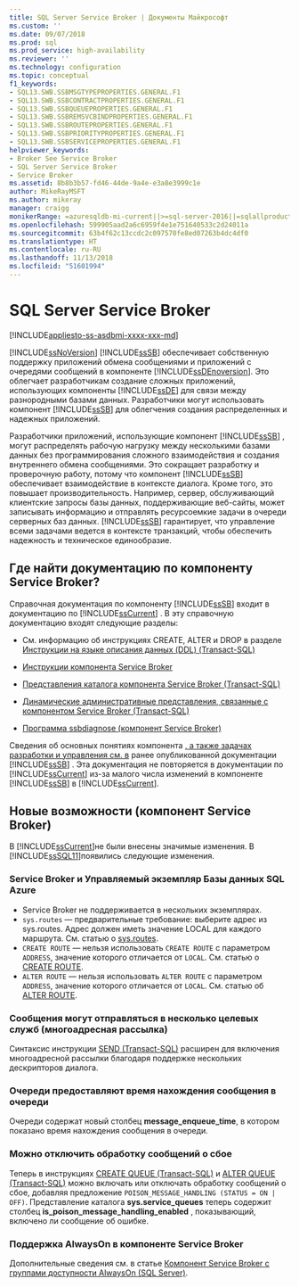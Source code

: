 ```yaml
---
title: SQL Server Service Broker | Документы Майкрософт
ms.custom: ''
ms.date: 09/07/2018
ms.prod: sql
ms.prod_service: high-availability
ms.reviewer: ''
ms.technology: configuration
ms.topic: conceptual
f1_keywords:
- SQL13.SWB.SSBMSGTYPEPROPERTIES.GENERAL.F1
- SQL13.SWB.SSBCONTRACTPROPERTIES.GENERAL.F1
- SQL13.SWB.SSBQUEUEPROPERTIES.GENERAL.F1
- SQL13.SWB.SSBREMSVCBINDPROPERTIES.GENERAL.F1
- SQL13.SWB.SSBROUTEPROPERTIES.GENERAL.F1
- SQL13.SWB.SSBPRIORITYPROPERTIES.GENERAL.F1
- SQL13.SWB.SSBSERVICEPROPERTIES.GENERAL.F1
helpviewer_keywords:
- Broker See Service Broker
- SQL Server Service Broker
- Service Broker
ms.assetid: 8b8b3b57-fd46-44de-9a4e-e3a8e3999c1e
author: MikeRayMSFT
ms.author: mikeray
manager: craigg
monikerRange: =azuresqldb-mi-current||>=sql-server-2016||=sqlallproducts-allversions||>=sql-server-linux-2017
ms.openlocfilehash: 599905aad2a6c6959f4e1e751640533c2d24011a
ms.sourcegitcommit: 63b4f62c13ccdc2c097570fe8ed07263b4dc4df0
ms.translationtype: HT
ms.contentlocale: ru-RU
ms.lasthandoff: 11/13/2018
ms.locfileid: "51601994"
---
```

# <a name="sql-server-service-broker"></a>SQL Server Service Broker
[!INCLUDE[appliesto-ss-asdbmi-xxxx-xxx-md](../../includes/appliesto-ss-asdbmi-xxxx-xxx-md.md)]

  [!INCLUDE[ssNoVersion](../../includes/ssnoversion-md.md)] [!INCLUDE[ssSB](../../includes/sssb-md.md)] обеспечивает собственную поддержку приложений обмена сообщениями и приложений с очередями сообщений в компоненте [!INCLUDE[ssDEnoversion](../../includes/ssdenoversion-md.md)]. Это облегчает разработчикам создание сложных приложений, использующих компоненты [!INCLUDE[ssDE](../../includes/ssde-md.md)] для связи между разнородными базами данных. Разработчики могут использовать компонент [!INCLUDE[ssSB](../../includes/sssb-md.md)] для облегчения создания распределенных и надежных приложений.  
  
 Разработчики приложений, использующие компонент [!INCLUDE[ssSB](../../includes/sssb-md.md)] , могут распределять рабочую нагрузку между несколькими базами данных без программирования сложного взаимодействия и создания внутреннего обмена сообщениями. Это сокращает разработку и проверочную работу, потому что компонент [!INCLUDE[ssSB](../../includes/sssb-md.md)] обеспечивает взаимодействие в контексте диалога. Кроме того, это повышает производительность. Например, сервер, обслуживающий клиентские запросы базы данных, поддерживающие веб-сайты, может записывать информацию и отправлять ресурсоемкие задачи в очереди серверных баз данных. [!INCLUDE[ssSB](../../includes/sssb-md.md)] гарантирует, что управление всеми задачами ведется в контексте транзакций, чтобы обеспечить надежность и техническое единообразие.  
  
## <a name="where-is-the-documentation-for-service-broker"></a>Где найти документацию по компоненту Service Broker?  
 Справочная документация по компоненту [!INCLUDE[ssSB](../../includes/sssb-md.md)] входит в документацию по [!INCLUDE[ssCurrent](../../includes/sscurrent-md.md)] . В эту справочную документацию входят следующие разделы:  
  
-   См. информацию об инструкциях CREATE, ALTER и DROP в разделе [Инструкции на языке описания данных (DDL) (Transact-SQL)](~/mdx/mdx-data-definition-statements-mdx.md)  
  
-   [Инструкции компонента Service Broker](../../t-sql/statements/service-broker-statements.md)  
  
-   [Представления каталога компонента Service Broker (Transact-SQL)](../../relational-databases/system-catalog-views/service-broker-catalog-views-transact-sql.md)  
  
-   [Динамические административные представления, связанные с компонентом Service Broker (Transact-SQL)](../../relational-databases/system-dynamic-management-views/service-broker-related-dynamic-management-views-transact-sql.md)  
  
-   [Программа ssbdiagnose (компонент Service Broker)](../../tools/ssbdiagnose/ssbdiagnose-utility-service-broker.md)  
  
 Сведения об основных понятиях компонента [, а также задачах разработки и управления см. в](https://go.microsoft.com/fwlink/?LinkId=231312) ранее опубликованной документации [!INCLUDE[ssSB](../../includes/sssb-md.md)] . Эта документация не повторяется в документации по [!INCLUDE[ssCurrent](../../includes/sscurrent-md.md)] из-за малого числа изменений в компоненте [!INCLUDE[ssSB](../../includes/sssb-md.md)] в [!INCLUDE[ssCurrent](../../includes/sscurrent-md.md)].  
  
## <a name="whats-new-in-service-broker"></a>Новые возможности (компонент Service Broker)  
 В [!INCLUDE[ssCurrent](../../includes/sscurrent-md.md)]не были внесены значимые изменения.  В [!INCLUDE[ssSQL11](../../includes/sssql11-md.md)]появились следующие изменения.  

### <a name="service-broker-and-azure-sql-database-managed-instance"></a>Service Broker и Управляемый экземпляр Базы данных SQL Azure

- Service Broker не поддерживается в нескольких экземплярах. 
 - `sys.routes` — предварительные требование: выберите адрес из sys.routes. Адрес должен иметь значение LOCAL для каждого маршрута. См. статью о [sys.routes](../../relational-databases/system-catalog-views/sys-routes-transact-sql.md).
 - `CREATE ROUTE` — нельзя использовать `CREATE ROUTE` с параметром `ADDRESS`, значение которого отличается от `LOCAL`. См. статью о [CREATE ROUTE](https://docs.microsoft.com/sql/t-sql/statements/create-route-transact-sql).
 - `ALTER ROUTE` — нельзя использовать `ALTER ROUTE` с параметром `ADDRESS`, значение которого отличается от `LOCAL`. См. статью об [ALTER ROUTE](../../t-sql/statements/alter-route-transact-sql.md).  
  
### <a name="messages-can-be-sent-to-multiple-target-services-multicast"></a>Сообщения могут отправляться в несколько целевых служб (многоадресная рассылка)  
 Синтаксис инструкции [SEND (Transact-SQL)](../../t-sql/statements/send-transact-sql.md) расширен для включения многоадресной рассылки благодаря поддержке нескольких дескрипторов диалога.  
  
### <a name="queues-expose-the-message-enqueued-time"></a>Очереди предоставляют время нахождения сообщения в очереди  
 Очереди содержат новый столбец **message_enqueue_time**, в котором показано время нахождения сообщения в очереди.  
  
### <a name="poison-message-handling-can-be-disabled"></a>Можно отключить обработку сообщений о сбое  
 Теперь в инструкциях [CREATE QUEUE (Transact-SQL)](../../t-sql/statements/create-queue-transact-sql.md) и [ALTER QUEUE (Transact-SQL)](../../t-sql/statements/alter-queue-transact-sql.md) можно включать или отключать обработку сообщений о сбое, добавляя предложение `POISON_MESSAGE_HANDLING (STATUS = ON | OFF)`. Представление каталога **sys.service_queues** теперь содержит столбец **is_poison_message_handling_enabled** , показывающий, включено ли сообщение об ошибке.  
  
### <a name="always-on-support-in-service-broker"></a>Поддержка AlwaysOn в компоненте Service Broker  
 Дополнительные сведения см. в статье [Компонент Service Broker с группами доступности AlwaysOn (SQL Server)](../../database-engine/availability-groups/windows/service-broker-with-always-on-availability-groups-sql-server.md).  
  
  

